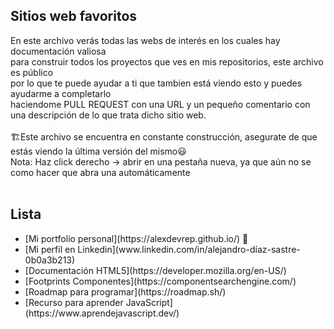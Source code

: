 ## Sitios web favoritos
En este archivo verás todas las webs de interés en los cuales hay documentación valiosa 
</br>
para construir todos los proyectos que ves en mis repositorios, este archivo es público
</br>
por lo que te puede ayudar a ti que tambien está viendo esto y puedes ayudarme a completarlo
</br>
haciendome PULL REQUEST con una URL y un pequeño comentario con una descripción de lo que trata dicho sitio web.
</br>
</br>
🏗️Este archivo se encuentra en constante construcción, asegurate de que estás viendo la última versión del mismo😃
</br>
Nota: Haz click derecho -> abrir en una pestaña nueva, ya que aún no se como hacer que abra una automáticamente
</br>
</br>
## Lista
<ul>
  <li>[Mi portfolio personal](https://alexdevrep.github.io/) 🙂</li> 
  <li>[Mi perfil en Linkedin](www.linkedin.com/in/alejandro-díaz-sastre-0b0a3b213)</li>
  <li>[Documentación HTML5](https://developer.mozilla.org/en-US/)</li>
  <li>[Footprints Componentes](https://componentsearchengine.com/)</li>
  <li>[Roadmap para programar](https://roadmap.sh/)</li>
  <li>[Recurso para aprender JavaScript](https://www.aprendejavascript.dev/)</li>
  
</ul>
